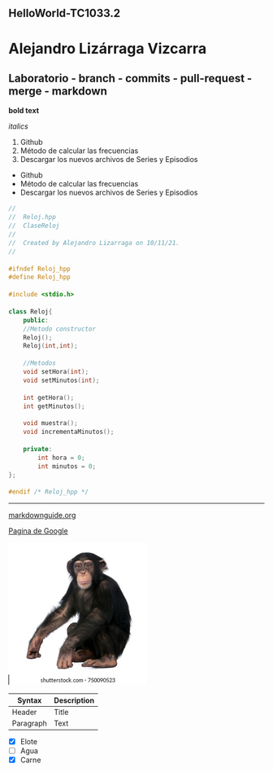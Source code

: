 ## HelloWorld-TC1033.2
# Alejandro Lizárraga Vizcarra
## Laboratorio - branch - commits - pull-request - merge - markdown

**bold text**

*italics*

1. Github
2. Método de calcular las frecuencias
3. Descargar los nuevos archivos de Series y Episodios

- Github
- Método de calcular las frecuencias
- Descargar los nuevos archivos de Series y Episodios

```c++
//
//  Reloj.hpp
//  ClaseReloj
//
//  Created by Alejandro Lizarraga on 10/11/21.
//

#ifndef Reloj_hpp
#define Reloj_hpp

#include <stdio.h>

class Reloj{
    public:
    //Metodo constructor
    Reloj();
    Reloj(int,int);
    
    //Metodos
    void setHora(int);
    void setMinutos(int);
    
    int getHora();
    int getMinutos();
    
    void muestra();
    void incrementaMinutos();
    
    private:
        int hora = 0;
        int minutos = 0;
};

#endif /* Reloj_hpp */
```
---
[markdownguide.org](https://www.markdownguide.org/cheat-sheet/)

[Pagina de Google](https://www.google.com)

![monkey](monkey.jpeg)

| Syntax | Description |
| ----------- | ----------- |
| Header | Title |
| Paragraph | Text |

- [x] Elote
- [ ] Agua
- [x] Carne
